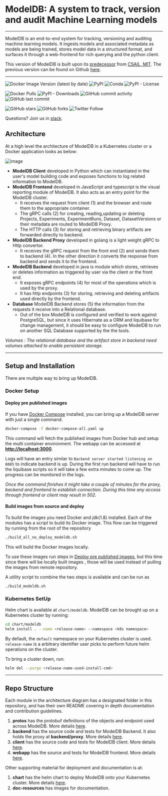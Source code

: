 # ModelDB: A system to track, version and audit Machine Learning models

----

ModelDB is an end-to-end system for tracking, versioning and auditing  machine learning models. It ingests models and associated metadata as models are being trained, stores model data in a structured format, and surfaces it through a web-frontend for rich querying and the python client.

This version of ModelDB is built upon its [predecessor](https://mitdbg.github.io/modeldb/) from [CSAIL, MIT](https://www.csail.mit.edu/). The previous version can be found on Github [here](https://github.com/mitdbg/modeldb).

----

![Docker Image Version (latest by date)](https://img.shields.io/docker/v/vertaaiofficial/modeldb-backend?color=534eb5&label=Docker%20image%20version&style=plastic) ![PyPI](https://img.shields.io/pypi/v/verta?color=534eb5&style=plastic) ![Conda](https://img.shields.io/conda/v/conda-forge/verta?color=534eb5&style=plastic) ![PyPI - License](https://img.shields.io/pypi/l/verta?color=534eb5&style=plastic)

![Docker Pulls](https://img.shields.io/docker/pulls/vertaaiofficial/modeldb-backend?color=534eb5&style=plastic) ![PyPI - Downloads](https://img.shields.io/pypi/dm/verta?color=534eb5&label=PyPI%20Downloads&style=plastic) ![GitHub commit activity](https://img.shields.io/github/commit-activity/w/vertaai/modeldb?color=534eb5&style=plastic) ![GitHub last commit](https://img.shields.io/github/last-commit/vertaai/modeldb?color=534eb5&style=plastic)

![GitHub stars](https://img.shields.io/github/stars/vertaai/modeldb?style=social) ![GitHub forks](https://img.shields.io/github/forks/Vertaai/modeldb?label=Fork&style=social) 
![Twitter Follow](https://img.shields.io/twitter/follow/VertaAI?label=VertaAI&style=social) 

Questions? Join us in [slack](http://bit.ly/modeldb-mlops).

## Architecture

At a high level the architecture of ModelDB in a Kubernetes cluster or a Docker application looks as below:

![image](doc-resources/images/modeldb-architecture.png)

- **ModelDB Client** developed in Python which can instantiated in the user's model building code and exposes functions to log related information to ModelDB.
- **ModelDB Frontend**  developed in JavaScript and typescript is the visual reporting module of ModelDB. It also acts as an entry point for the ModelDB cluster.
  - It receives the request from client (1) and the browser and route them to the appropriate container.
  - The gRPC calls (2) for creating, reading,updating or deleting Projects, Experiments, ExperimentRuns, Dataset, DatasetVersions or their metadata are routed to ModelDB Proxy.
  - The HTTP calls (3) for storing and retrieving binary artifacts are forwarded directly to backend.
- **ModelDB Backend Proxy** developed in golang is a light weight gRPC to Http convertor.
  - It receives the gRPC request from the front end (2) and sends them to backend (4). In the other direction it converts the response from backend and sends it to the frontend.
- **ModelDB Backend** developed in java is module which stores, retrieves or deletes information as triggered by user via the client or the front end.
  - It exposes gRPC endpoints (4) for most of the operations which is used by the proxy.
  - It has http endpoints (3) for storing, retrieving and deleting artifacts used directly by the frontend.
- **Database** ModelDB Backend stores (5) the information from the requests it receive into a Relational database.
  - Out of the box ModelDB is configured and verified to work against PostgreSQL, but since it uses Hibernate as a ORM and liquibase for change management, it should be easy to configure ModelDB to run on another SQL Database supported by the the tools.

*Volumes : The relational database and the artifact store in backend need volumes attached to enable persistent storage.*

----

## Setup and Installation

There are multiple way to bring up ModelDB.

### Docker Setup

#### Deploy pre published images

If you have [Docker Compose](https://docs.docker.com/compose/install/) installed, you can bring up a ModelDB server with just a single command.

```bash
docker-compose -f docker-compose-all.yaml up
```

This command will fetch the published images from Docker hub and setup the multi container environment. The webapp can be accessed at **<http://localhost:3000>**.

Logs will have an entry similar to `Backend server started listening on 8085` to indicate backend is up. During the first run backend will have to run the liquibase scripts so it will take a few extra minutes to come up. The progress can be monitored in the logs.

*Once the command finishes it might take a couple of minutes for the proxy, backend and frontend to establish connection. During this time any access through frontend or client may result in 502.*

#### Build images from source and deploy

To build the images you need Docker and jdk(1.8) installed. Each of the modules has a script to build its Docker image. This flow can be triggered by running from the root of the repository

```bash
./build_all_no_deploy_modeldb.sh
```

This will build the Docker images locally.

To use these images run steps in [Deploy pre published images](#deploy-pre-published-images), but this time since there will be locally built images , those will be used instead of pulling the images from remote repository.

A utility script to combine the two steps is available and can be run as

```bash
./build_modeldb.sh
```

### Kubernetes SetUp

Helm chart is available at `chart/modeldb`. ModelDB can be brought up on a Kubernetes cluster by running:

```bash
cd chart/modeldb
helm install . --name <release-name> --namespace <k8s namespace>
```

By default, the `default` namespace on your Kubernetes cluster is used. `release-name` is a arbitrary identifier user picks to perform future helm operations on the cluster.

To bring a cluster down, run:

```bash
helm del --purge <release-name-used-install-cmd>
```

----

## Repo Structure

Each module in the architecture diagram has a designated folder in this repository, and has their own README covering in depth documentation and contribution guidelines.

1. **protos** has the protobuf definitions of the objects and endpoint used across ModelDB. More details [here](protos/README.md).
1. **backend** has the source code and tests for ModelDB Backend. It also holds the proxy at **backend/proxy**. More details [here](backend/README.md).
1. **client** has the source code and tests for ModelDB client. More details [here](client/README.md).
1. **webapp** has the source and tests for ModelDB frontend. More details [here](webapp/README.md).

Other supporting material for deployment and documentation is at:

1. **chart** has the helm chart to deploy ModelDB onto your Kubernetes cluster. More details [here](chart/modeldb/README.md).
1. **doc-resources** has images for documentation.
